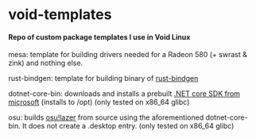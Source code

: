 # void-templates
#### Repo of custom package templates I use in Void Linux

mesa: template for building drivers needed for a Radeon 580 (+ swrast & zink) and nothing else.

rust-bindgen: template for building binary of [rust-bindgen](https://github.com/rust-lang/rust-bindgen)

dotnet-core-bin: downloads and installs a prebuilt [.NET core SDK from microsoft](https://dotnet.microsoft.com/en-us/download/dotnet/6.0) (installs to /opt) (only tested on x86_64 glibc)

osu: builds [osu!lazer](https://github.com/ppy/osu) from source using the aforementioned dotnet-core-bin. It does not create a .desktop entry. (only tested on x86_64 glibc)
